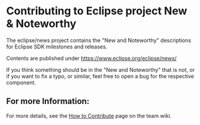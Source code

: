 Contributing to Eclipse project New & Noteworthy
================================================

The eclipse/news project contains the "New and Noteworthy" descriptions for Eclipse SDK milestones and releases.

Contents are published under https://www.eclipse.org/eclipse/news/

If you think something should be in the "New and Noteworthy" that is not, 
or if you want to fix a typo, or similar, feel free to open a bug for the respective component.

For more Information:
---------------------

For more details, see the [How to Contribute][1] page on the team wiki.

[1]: http://wiki.eclipse.org/Platform_UI/How_to_Contribute